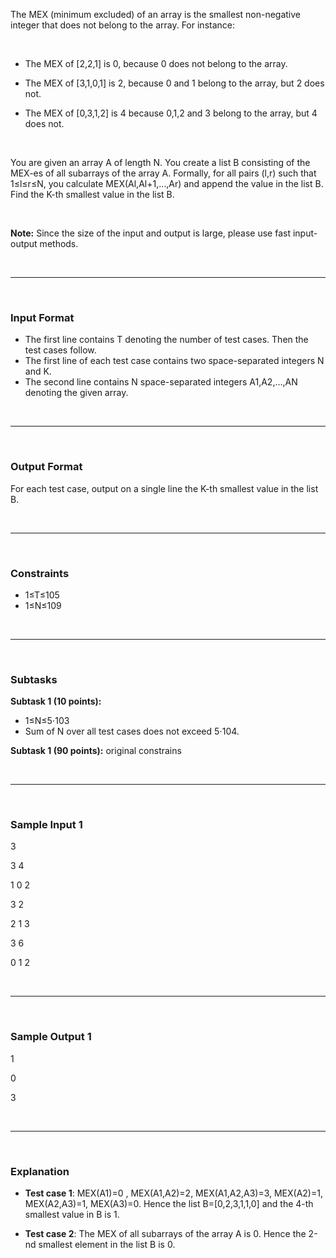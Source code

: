 The MEX (minimum excluded) of an array is the smallest non-negative integer that does not belong to the array. For instance:

<br>

* The MEX of [2,2,1] is 0, because 0 does not belong to the array.

* The MEX of [3,1,0,1] is 2, because 0 and 1 belong to the array, but 2 does not.

* The MEX of [0,3,1,2] is 4 because 0,1,2 and 3 belong to the array, but 4 does not.

<br>

You are given an array A of length N. You create a list B consisting of the MEX-es of all subarrays of the array A. Formally, for all pairs (l,r) such that 1≤l≤r≤N, you calculate MEX(Al,Al+1,…,Ar) and append the value in the list B. Find the K-th smallest value in the list B.

<br>

**Note:** Since the size of the input and output is large, please use fast input-output methods.

<br>
<hr/>
<br>

### Input Format

* The first line contains T denoting the number of test cases. Then the test cases follow.
* The first line of each test case contains two space-separated integers N and K.
* The second line contains N space-separated integers A1,A2,…,AN denoting the given array.

<br>
<hr/>
<br>

### Output Format

For each test case, output on a single line the K-th smallest value in the list B.

<br>
<hr/>
<br>

### Constraints
* 1≤T≤105 
* 1≤N≤109


<br>
<hr/>
<br>

### Subtasks

**Subtask 1 (10 points):** 
* 1≤N≤5⋅103 
* Sum of N over all test cases does not exceed 5⋅104.

**Subtask 1 (90 points):** original constrains

<br>
<hr/>
<br>

### Sample Input 1 
3

3 4

1 0 2

3 2

2 1 3

3 6

0 1 2


<br>
<hr/>
<br>

### Sample Output 1 
1

0

3


<br>
<hr/>
<br>

### Explanation
* **Test case 1**: MEX(A1)=0 , MEX(A1,A2)=2, MEX(A1,A2,A3)=3, MEX(A2)=1, MEX(A2,A3)=1, MEX(A3)=0. Hence the list B=[0,2,3,1,1,0] and the 4-th smallest value in B is 1.

* **Test case 2**: The MEX of all subarrays of the array A is 0. Hence the 2-nd smallest element in the list B is 0.


